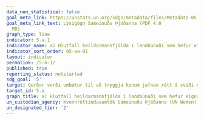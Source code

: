 ```yaml
---
data_non_statistical: false
goal_meta_link: https://unstats.un.org/sdgs/metadata/files/Metadata-05-0a-01.pdf
goal_meta_link_text: Lýsigögn Sameinuðu Þjóðanna (PDF 4.0
  MB)
graph_type: line
indicator: 5.a.1
indicator_name: a) Hlutfall heildarmannfjölda í landbúnaði sem hefur eignarhald á eða öruggan rétt til landbúnaðarlands, eftir kyni, og b) hlutfall kvenna meðal eigenda eða rétthafa til landbúnaðarlands, eftir tegund ábúðar.
indicator_sort_order: 05-aa-01
layout: indicator
permalink: /5-a-1/
published: true
reporting_status: notstarted
sdg_goal: '5'
target: Gerðar verði umbætur til að tryggja konum jafnan rétt á sviði efnahagsmála, eignarhalds á og yfirráða yfir landi og öðrum eignum, jafnan rétt á arfi og jafnt aðgengi að fjármálaþjónustu og náttúruauðlindum í samræmi við landslög.  
target_id: 5.a
graph_title: a) Hlutfall heildarmannfjölda í landbúnaði sem hefur eignarhald á eða öruggan rétt til landbúnaðarlands, eftir kyni, og b) hlutfall kvenna meðal eigenda eða rétthafa til landbúnaðarlands, eftir tegund ábúðar.
un_custodian_agency: Kvennréttindasamtök Sameinuðu Þjóðanna (UN Women), Tölfræðideild Sameinuðu Þjóðanna (UNSD) Matvæla- og landbúnaðarstofnun Sameinuðu Þjóðanna (FAO)
un_designated_tier: '2'
---
```

